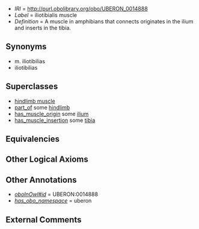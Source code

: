  * *IRI* = http://purl.obolibrary.org/obo/UBERON_0014888
 * *Label* = iliotibialis muscle
 * *Definition* = A muscle in amphibians that connects originates in the ilium and inserts in the tibia.

## Synonyms

 * m. iliotibilias
 * iliotibilias

## Superclasses

 * [hindlimb muscle](../../UBERON/63/UBERON_0003663.md)
 * [part_of](../../BFO/50/BFO_0000050.md) some [hindlimb](../../UBERON/03/UBERON_0002103.md)
 * [has_muscle_origin](../../RO/72/RO_0002372.md) some [ilium](../../UBERON/73/UBERON_0001273.md)
 * [has_muscle_insertion](../../RO/73/RO_0002373.md) some [tibia](../../UBERON/79/UBERON_0000979.md)

## Equivalencies


## Other Logical Axioms


## Other Annotations

 * *[oboInOwl#id](../../id/oboInOwl#id.md)* = UBERON:0014888
 * *[has_obo_namespace](../../ce/oboInOwl#hasOBONamespace.md)* = uberon

## External Comments

